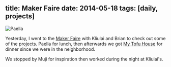 title: Maker Faire
date: 2014-05-18
tags: [daily, projects]
---

![Paella](https://dl.dropbox.com/u/4291520/scriptogram/maker-faire-paella.jpg)

Yesterday, I went to the [Maker Faire](http://makerfaire.com/) with Kliulai and Brian to check out some of the projects. Paella for lunch, then afterwards we got  [My Tofu House](http://www.yelp.com/biz/my-tofu-house-san-francisco) for dinner since we were in the neighborhood.

We stopped by Muji for inspiration then worked during the night at Kliulai's.